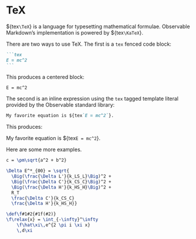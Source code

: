 # TeX

${tex`\TeX`} is a language for typesetting mathematical formulae. Observable Markdown’s implementation is powered by ${tex`\KaTeX`}.

There are two ways to use TeX. The first is a `tex` fenced code block:

````md
```tex
E = mc^2
```
````

This produces a centered block:

```tex
E = mc^2
```

The second is an inline expression using the `tex` tagged template literal provided by the Observable standard library:

````md
My favorite equation is ${tex`E = mc^2`}.
````

This produces:

My favorite equation is ${tex`E = mc^2`}.

Here are some more examples.

```tex show
c = \pm\sqrt{a^2 + b^2}
```

```tex show
\Delta E^*_{00} = \sqrt{
  \Big(\frac{\Delta L'}{k_LS_L}\Big)^2 +
  \Big(\frac{\Delta C'}{k_CS_C}\Big)^2 +
  \Big(\frac{\Delta H'}{k_HS_H}\Big)^2 +
  R_T
  \frac{\Delta C'}{k_CS_C}
  \frac{\Delta H'}{k_HS_H}}
```

```tex show
\def\f#1#2{#1f(#2)}
\f\relax{x} = \int_{-\infty}^\infty
    \f\hat\xi\,e^{2 \pi i \xi x}
    \,d\xi
```

